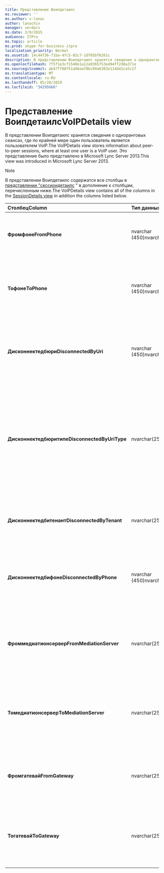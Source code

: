 ```yaml
---
title: Представление Воипдетаилс
ms.reviewer: ''
ms.author: v-lanac
author: lanachin
manager: serdars
ms.date: 3/9/2015
audience: ITPro
ms.topic: article
ms.prod: skype-for-business-itpro
localization_priority: Normal
ms.assetid: 14c44736-71ba-4fc5-82c7-1df65bf6261c
description: В представлении Воипдетаилс хранятся сведения о одноранговых сеансах, где по крайней мере один пользователь является пользователем VoIP. Это представление было представлено в Microsoft Lync Server 2013.
ms.openlocfilehash: 7f5f1e3cf1540e1a12a9365753e494ff2d8a371e
ms.sourcegitcommit: ab47ff88f51a96aaf8bc99a6303e114d41ca5c2f
ms.translationtype: MT
ms.contentlocale: ru-RU
ms.lasthandoff: 05/20/2019
ms.locfileid: "34295666"
---
```

# <a name="voipdetails-view"></a><span data-ttu-id="ba105-104">Представление Воипдетаилс</span><span class="sxs-lookup"><span data-stu-id="ba105-104">VoIPDetails view</span></span>
 
<span data-ttu-id="ba105-105">В представлении Воипдетаилс хранятся сведения о одноранговых сеансах, где по крайней мере один пользователь является пользователем VoIP.</span><span class="sxs-lookup"><span data-stu-id="ba105-105">The VoIPDetails view stores information about peer-to-peer sessions, where at least one user is a VoIP user.</span></span> <span data-ttu-id="ba105-106">Это представление было представлено в Microsoft Lync Server 2013.</span><span class="sxs-lookup"><span data-stu-id="ba105-106">This view was introduced in Microsoft Lync Server 2013.</span></span>
  
> [!NOTE]
> <span data-ttu-id="ba105-107">В представлении Воипдетаилс содержатся все столбцы в [представлении "сессиондетаилс](sessiondetails-0.md) " в дополнение к столбцам, перечисленным ниже.</span><span class="sxs-lookup"><span data-stu-id="ba105-107">The VoIPDetails view contains all of the columns in the [SessionDetails view](sessiondetails-0.md) in addition the columns listed below.</span></span>
  
|<span data-ttu-id="ba105-108">**Столбец**</span><span class="sxs-lookup"><span data-stu-id="ba105-108">**Column**</span></span>|<span data-ttu-id="ba105-109">**Тип данных**</span><span class="sxs-lookup"><span data-stu-id="ba105-109">**Data Type**</span></span>|<span data-ttu-id="ba105-110">**Сведения**</span><span class="sxs-lookup"><span data-stu-id="ba105-110">**Details**</span></span>|
|:-----|:-----|:-----|
|<span data-ttu-id="ba105-111">**Фромфоне**</span><span class="sxs-lookup"><span data-stu-id="ba105-111">**FromPhone**</span></span> <br/> |<span data-ttu-id="ba105-112">nvarchar (450)</span><span class="sxs-lookup"><span data-stu-id="ba105-112">nvarchar(450)</span></span>  <br/> |<span data-ttu-id="ba105-113">URI телефона пользователя, запустившего сеанс.</span><span class="sxs-lookup"><span data-stu-id="ba105-113">Phone URI of the user who started the session.</span></span>  <br/> |
|<span data-ttu-id="ba105-114">**Тофоне**</span><span class="sxs-lookup"><span data-stu-id="ba105-114">**ToPhone**</span></span> <br/> |<span data-ttu-id="ba105-115">nvarchar (450)</span><span class="sxs-lookup"><span data-stu-id="ba105-115">nvarchar(450)</span></span>  <br/> |<span data-ttu-id="ba105-116">Универсальный код ресурса (URI) пользователя, который присоединился к сеансу.</span><span class="sxs-lookup"><span data-stu-id="ba105-116">Phone URI of the user who joined the session.</span></span>  <br/> |
|<span data-ttu-id="ba105-117">**Дисконнектедбюри**</span><span class="sxs-lookup"><span data-stu-id="ba105-117">**DisconnectedByUri**</span></span> <br/> |<span data-ttu-id="ba105-118">nvarchar (450)</span><span class="sxs-lookup"><span data-stu-id="ba105-118">nvarchar(450)</span></span>  <br/> |<span data-ttu-id="ba105-119">Универсальный код ресурса (URI) пользователя, который отключил сеанс.</span><span class="sxs-lookup"><span data-stu-id="ba105-119">URI of the user who disconnected the session.</span></span>  <br/> |
|<span data-ttu-id="ba105-120">**Дисконнектедбюритипе**</span><span class="sxs-lookup"><span data-stu-id="ba105-120">**DisconnectedByUriType**</span></span> <br/> |<span data-ttu-id="ba105-121">nvarchar(256)</span><span class="sxs-lookup"><span data-stu-id="ba105-121">nvarchar(256)</span></span>  <br/> |<span data-ttu-id="ba105-122">Тип URI пользователя, который отключил сеанс.</span><span class="sxs-lookup"><span data-stu-id="ba105-122">Type of URI of the user who disconnected the session.</span></span> <span data-ttu-id="ba105-123">Для получения дополнительных сведений ознакомьтесь с [таблицей уритипес](uritypes.md) .</span><span class="sxs-lookup"><span data-stu-id="ba105-123">See the [UriTypes table](uritypes.md) for more information.</span></span> <br/> |
|<span data-ttu-id="ba105-124">**Дисконнектедбитенант**</span><span class="sxs-lookup"><span data-stu-id="ba105-124">**DisconnectedByTenant**</span></span> <br/> |<span data-ttu-id="ba105-125">nvarchar(256)</span><span class="sxs-lookup"><span data-stu-id="ba105-125">nvarchar(256)</span></span>  <br/> |<span data-ttu-id="ba105-126">Клиент пользователя, который отключил сеанс.</span><span class="sxs-lookup"><span data-stu-id="ba105-126">Tenant of the user who disconnected the session.</span></span>  <br/> |
|<span data-ttu-id="ba105-127">**Дисконнектедбифоне**</span><span class="sxs-lookup"><span data-stu-id="ba105-127">**DisconnectedByPhone**</span></span> <br/> |<span data-ttu-id="ba105-128">nvarchar (450)</span><span class="sxs-lookup"><span data-stu-id="ba105-128">nvarchar(450)</span></span>  <br/> |<span data-ttu-id="ba105-129">Универсальный код ресурса (URI) пользователя, который отключил сеанс.</span><span class="sxs-lookup"><span data-stu-id="ba105-129">Phone URI of the user who disconnected the session.</span></span>  <br/> |
|<span data-ttu-id="ba105-130">**Фроммедиатионсервер**</span><span class="sxs-lookup"><span data-stu-id="ba105-130">**FromMediationServer**</span></span> <br/> |<span data-ttu-id="ba105-131">nvarchar(256)</span><span class="sxs-lookup"><span data-stu-id="ba105-131">nvarchar(256)</span></span>  <br/> |<span data-ttu-id="ba105-132">Сервер исправлений, используемый пользователем, который запустил сеанс.</span><span class="sxs-lookup"><span data-stu-id="ba105-132">Mediation Server used by the user who started the session.</span></span>  <br/> |
|<span data-ttu-id="ba105-133">**Томедиатионсервер**</span><span class="sxs-lookup"><span data-stu-id="ba105-133">**ToMediationServer**</span></span> <br/> |<span data-ttu-id="ba105-134">nvarchar(256)</span><span class="sxs-lookup"><span data-stu-id="ba105-134">nvarchar(256)</span></span>  <br/> |<span data-ttu-id="ba105-135">Сервер исправлений, используемый пользователем, который присоединил сеанс.</span><span class="sxs-lookup"><span data-stu-id="ba105-135">Mediation Server used by the user who joined the session.</span></span>  <br/> |
|<span data-ttu-id="ba105-136">**Фромгатевай**</span><span class="sxs-lookup"><span data-stu-id="ba105-136">**FromGateway**</span></span> <br/> |<span data-ttu-id="ba105-137">nvarchar(256)</span><span class="sxs-lookup"><span data-stu-id="ba105-137">nvarchar(256)</span></span>  <br/> |<span data-ttu-id="ba105-138">Шлюз, используемый пользователем, который запустил сеанс.</span><span class="sxs-lookup"><span data-stu-id="ba105-138">Gateway used by the user who started the session.</span></span>  <br/> |
|<span data-ttu-id="ba105-139">**Тогатевай**</span><span class="sxs-lookup"><span data-stu-id="ba105-139">**ToGateway**</span></span> <br/> |<span data-ttu-id="ba105-140">nvarchar(256)</span><span class="sxs-lookup"><span data-stu-id="ba105-140">nvarchar(256)</span></span>  <br/> |<span data-ttu-id="ba105-141">Шлюз, используемый пользователем, который присоединился к сеансу.</span><span class="sxs-lookup"><span data-stu-id="ba105-141">Gateway used by the user who joined the session.</span></span>  <br/> |
   

